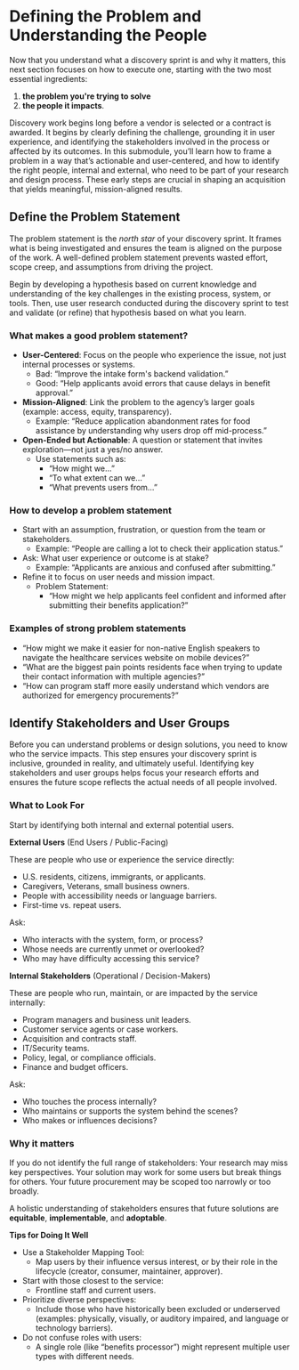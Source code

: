 # Defining the Problem and Understanding the People 
Now that you understand what a discovery sprint is and why it matters, this next section focuses on how to execute one, starting with the two most essential ingredients:</br>
1. **the problem you're trying to solve**
2. **the people it impacts**.

Discovery work begins long before a vendor is selected or a contract is awarded. It begins by clearly defining the challenge, grounding it in user experience, and identifying the stakeholders involved in the process or affected by its outcomes. In this submodule, you’ll learn how to frame a problem in a way that’s actionable and user-centered, and how to identify the right people, internal and external, who need to be part of your research and design process. These early steps are crucial in shaping an acquisition that yields meaningful, mission-aligned results.

## Define the Problem Statement
The problem statement is the _north star_ of your discovery sprint. It frames what is being investigated and ensures the team is aligned on the purpose of the work. A well-defined problem statement prevents wasted effort, scope creep, and assumptions from driving the project. 

Begin by developing a hypothesis based on current knowledge and understanding of the key challenges in the existing process, system, or tools. Then, use user research conducted during the discovery sprint to test and validate (or refine) that hypothesis based on what you learn.

### What makes a good problem statement?
- **User-Centered**: Focus on the people who experience the issue, not just internal processes or systems.
    - Bad: “Improve the intake form's backend validation.”
    - Good: “Help applicants avoid errors that cause delays in benefit approval.”
- **Mission-Aligned**: Link the problem to the agency’s larger goals (example: access, equity, transparency).
    - Example: “Reduce application abandonment rates for food assistance by understanding why users drop off mid-process.”
- **Open-Ended but Actionable**: A question or statement that invites exploration—not just a yes/no answer.
    - Use statements such as:
        - “How might we…”
        - “To what extent can we…”
         - “What prevents users from…”

### How to develop a problem statement
- Start with an assumption, frustration, or question from the team or stakeholders.
    - Example: “People are calling a lot to check their application status.”
- Ask: What user experience or outcome is at stake?
    - Example: “Applicants are anxious and confused after submitting.”
- Refine it to focus on user needs and mission impact.
    - Problem Statement:
        - “How might we help applicants feel confident and informed after submitting their benefits application?”
          
### Examples of strong problem statements
- “How might we make it easier for non-native English speakers to navigate the healthcare services website on mobile devices?”
- “What are the biggest pain points residents face when trying to update their contact information with multiple agencies?”
- “How can program staff more easily understand which vendors are authorized for emergency procurements?”

## Identify Stakeholders and User Groups
Before you can understand problems or design solutions, you need to know who the service impacts. This step ensures your discovery sprint is inclusive, grounded in reality, and ultimately useful. Identifying key stakeholders and user groups helps focus your research efforts and ensures the future scope reflects the actual needs of all people involved.

### What to Look For
Start by identifying both internal and external potential users.

**External Users** (End Users / Public-Facing)

These are people who use or experience the service directly:
- U.S. residents, citizens, immigrants, or applicants.
- Caregivers, Veterans, small business owners.
- People with accessibility needs or language barriers.
- First-time vs. repeat users.

Ask:
- Who interacts with the system, form, or process?
- Whose needs are currently unmet or overlooked?
- Who may have difficulty accessing this service?

**Internal Stakeholders** (Operational / Decision-Makers)

These are people who run, maintain, or are impacted by the service internally:
- Program managers and business unit leaders.
- Customer service agents or case workers.
- Acquisition and contracts staff.
- IT/Security teams.
- Policy, legal, or compliance officials.
- Finance and budget officers.

Ask:
- Who touches the process internally?
- Who maintains or supports the system behind the scenes?
- Who makes or influences decisions?

### Why it matters
If you do not identify the full range of stakeholders:
Your research may miss key perspectives.
Your solution may work for some users but break things for others.
Your future procurement may be scoped too narrowly or too broadly.

A holistic understanding of stakeholders ensures that future solutions are **equitable**, **implementable**, and **adoptable**.

**Tips for Doing It Well**
- Use a Stakeholder Mapping Tool:
    - Map users by their influence versus interest, or by their role in the lifecycle (creator, consumer, maintainer, approver).
- Start with those closest to the service:
    - Frontline staff and current users.
- Prioritize diverse perspectives:
    - Include those who have historically been excluded or underserved (examples: physically, visually, or auditory impaired, and language or technology barriers).
- Do not confuse roles with users:
    - A single role (like “benefits processor”) might represent multiple user types with different needs.

